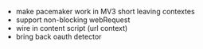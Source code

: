 * make pacemaker work in MV3 short leaving contextes
* support non-blocking webRequest
* wire in content script (url context)
* bring back oauth detector
